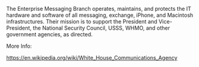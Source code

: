 The Enterprise Messaging Branch operates, maintains, and protects the IT hardware and software of all messaging, exchange, iPhone, and Macintosh infrastructures. Their mission is to support the President and Vice-President, the National Security Council, USSS, WHMO, and other government agencies, as directed.

More Info:

https://en.wikipedia.org/wiki/White_House_Communications_Agency
